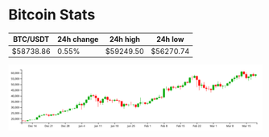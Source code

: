 # Bitcoin Stats

BTC/USDT|24h change|24h high|24h low|
|---|---|---|---|
|$58738.86|0.55%|$59249.50|$56270.74|

<img src="./chart.svg">
